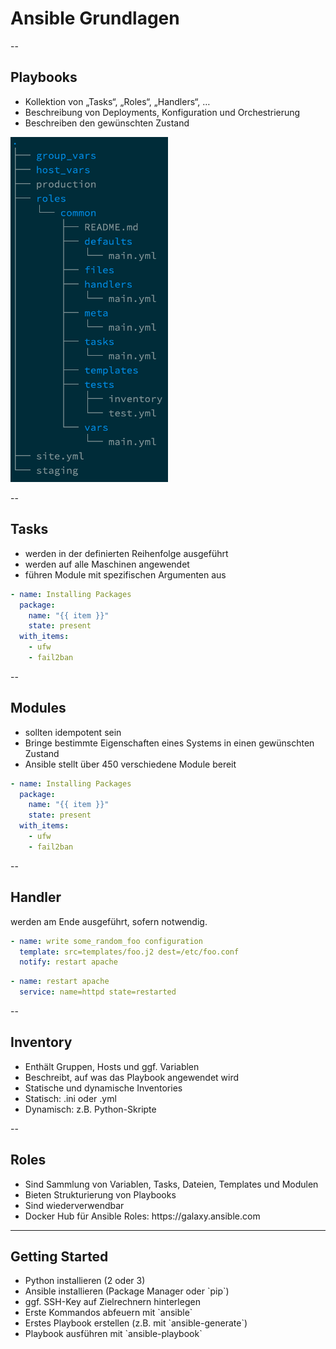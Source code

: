 # Ansible Grundlagen

--

## Playbooks

<div class='left-col'>
<ul>
  <li>Kollektion von „Tasks“, „Roles“, „Handlers“, …</li><!-- .element: class="fragment" -->
  <li>Beschreibung von Deployments, Konfiguration und Orchestrierung</li><!-- .element: class="fragment" -->
  <li>Beschreiben den gewünschten Zustand</li><!-- .element: class="fragment" -->
</ul>
</div>    
<div class='right-col'>
 <img src="content/images/playbook_structure.png" width="50%" /> <!-- .element: class="fragment" -->
</div>

--

## Tasks
* werden in der definierten Reihenfolge ausgeführt <!-- .element: class="fragment" -->
* werden auf alle Maschinen angewendet <!-- .element: class="fragment" -->
* führen Module mit spezifischen Argumenten aus <!-- .element: class="fragment" -->

```yaml
- name: Installing Packages
  package:
    name: "{{ item }}"
    state: present
  with_items:
    - ufw
    - fail2ban
```
<!-- .element: class="fragment" -->

--

## Modules
* sollten idempotent sein <!-- .element: class="fragment" -->
* Bringe bestimmte Eigenschaften eines Systems in einen gewünschten Zustand <!-- .element: class="fragment" -->
* Ansible stellt über 450 verschiedene Module bereit <!-- .element: class="fragment" -->

```yaml
- name: Installing Packages
  package:
    name: "{{ item }}"
    state: present
  with_items:
    - ufw
    - fail2ban
```
<!-- .element: class="fragment" -->

--

## Handler
werden am Ende ausgeführt, sofern notwendig. <!-- .element: class="fragment" -->

```yaml
- name: write some_random_foo configuration
  template: src=templates/foo.j2 dest=/etc/foo.conf
  notify: restart apache
``` 
<!-- .element: class="fragment" -->

```yaml
- name: restart apache
  service: name=httpd state=restarted
``` 
<!-- .element: class="fragment" -->

--

## Inventory

* Enthält Gruppen, Hosts und ggf. Variablen <!-- .element: class="fragment" -->
* Beschreibt, auf was das Playbook angewendet wird <!-- .element: class="fragment" -->
* Statische und dynamische Inventories <!-- .element: class="fragment" -->
* Statisch: .ini oder .yml <!-- .element: class="fragment" -->
* Dynamisch: z.B. Python-Skripte <!-- .element: class="fragment" -->

--

## Roles

<ul>
  <li>Sind Sammlung von Variablen, Tasks, Dateien, Templates und Modulen</li> <!-- .element: class="fragment" -->
  <li>Bieten Strukturierung von Playbooks</li> <!-- .element: class="fragment" -->
  <li>Sind wiederverwendbar</li> <!-- .element: class="fragment" -->
  <li>Docker Hub für Ansible Roles: https://galaxy.ansible.com</li> <!-- .element: class="fragment" -->
</ul>

---

## Getting Started

<ul>
  <li>Python installieren (2 oder 3)</li> <!-- .element: class="fragment" -->
  <li>Ansible installieren (Package Manager oder `pip`)</li> <!-- .element: class="fragment" -->
  <li>ggf. SSH-Key auf Zielrechnern hinterlegen</li> <!-- .element: class="fragment" -->
  <li>Erste Kommandos abfeuern mit `ansible`</li> <!-- .element: class="fragment" -->
  <li>Erstes Playbook erstellen (z.B. mit `ansible-generate`)</li> <!-- .element: class="fragment" -->
  <li>Playbook ausführen mit `ansible-playbook`</li> <!-- .element: class="fragment" -->
</ul>
